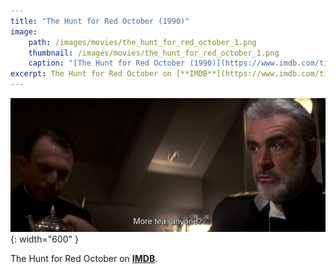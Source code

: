 ```yaml
---
title: "The Hunt for Red October (1990)"
image:
    path: /images/movies/the_hunt_for_red_october_1.png
    thumbnail: /images/movies/the_hunt_for_red_october_1.png
    caption: "[The Hunt for Red October (1990)](https://www.imdb.com/title/tt0099810/)"
excerpt: The Hunt for Red October on [**IMDB**](https://www.imdb.com/title/tt0099810/).
---
```


![alt text](/images/movies/the_hunt_for_red_october_2.png "Title"){: width="600" }

The Hunt for Red October on [**IMDB**](https://www.imdb.com/title/tt0099810/).

